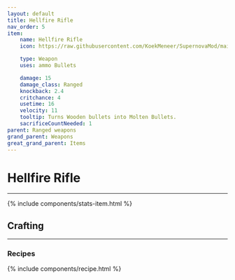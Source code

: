 ```yaml
---
layout: default
title: Hellfire Rifle
nav_order: 5
item:
    name: Hellfire Rifle
    icon: https://raw.githubusercontent.com/KoekMeneer/SupernovaMod/main/Content/Items/Weapons/Ranged/HellfireRifle.png

    type: Weapon
    uses: ammo Bullets

    damage: 15
    damage_class: Ranged
    knockback: 2.4
    critchance: 4
    usetime: 16
    velocity: 11
    tooltip: Turns Wooden bullets into Molten Bullets.
    sacrificeCountNeeded: 1
parent: Ranged weapons
grand_parent: Weapons
great_grand_parent: Items
---
```


# Hellfire Rifle
---
{% include components/stats-item.html %}

## Crafting
---
### Recipes
{% include components/recipe.html %}